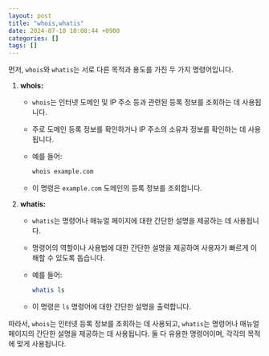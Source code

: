 ```yaml
---
layout: post
title: "whois,whatis"
date: 2024-07-10 10:08:44 +0900
categories: []
tags: []
---
```


먼저, `whois`와 `whatis`는 서로 다른 목적과 용도를 가진 두 가지 명령어입니다.

1. **whois:**

   - `whois`는 인터넷 도메인 및 IP 주소 등과 관련된 등록 정보를 조회하는 데 사용됩니다.

   - 주로 도메인 등록 정보를 확인하거나 IP 주소의 소유자 정보를 확인하는 데 사용됩니다.

   - 예를 들어:

     ```bash
     whois example.com
     ```

   - 이 명령은 `example.com` 도메인의 등록 정보를 조회합니다.

2. **whatis:**

   - `whatis`는 명령어나 매뉴얼 페이지에 대한 간단한 설명을 제공하는 데 사용됩니다.

   - 명령어의 역할이나 사용법에 대한 간단한 설명을 제공하여 사용자가 빠르게 이해할 수 있도록 돕습니다.

   - 예를 들어:

     ```bash
     whatis ls
     ```

   - 이 명령은 `ls` 명령어에 대한 간단한 설명을 출력합니다.

따라서, `whois`는 인터넷 등록 정보를 조회하는 데 사용되고, `whatis`는 명령어나 매뉴얼 페이지의 간단한 설명을 제공하는 데 사용됩니다. 둘 다 유용한 명령어이며, 각각의 목적에 맞게 사용됩니다.
